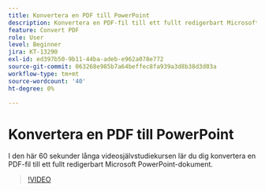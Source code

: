 ```yaml
---
title: Konvertera en PDF till PowerPoint
description: Konvertera en PDF-fil till ett fullt redigerbart Microsoft PowerPoint-dokument
feature: Convert PDF
role: User
level: Beginner
jira: KT-13290
exl-id: ed397b50-9b11-44ba-adeb-e962a078e772
source-git-commit: 063268e985b7a64beffec8fa939a3d8b38d3d03a
workflow-type: tm+mt
source-wordcount: '40'
ht-degree: 0%

---
```


# Konvertera en PDF till PowerPoint

I den här 60 sekunder långa videosjälvstudiekursen lär du dig konvertera en PDF-fil till ett fullt redigerbart Microsoft PowerPoint-dokument.

>[!VIDEO](https://video.tv.adobe.com/v/3437336?quality=12&learn=on&hidetitle=true&captions=swe)
